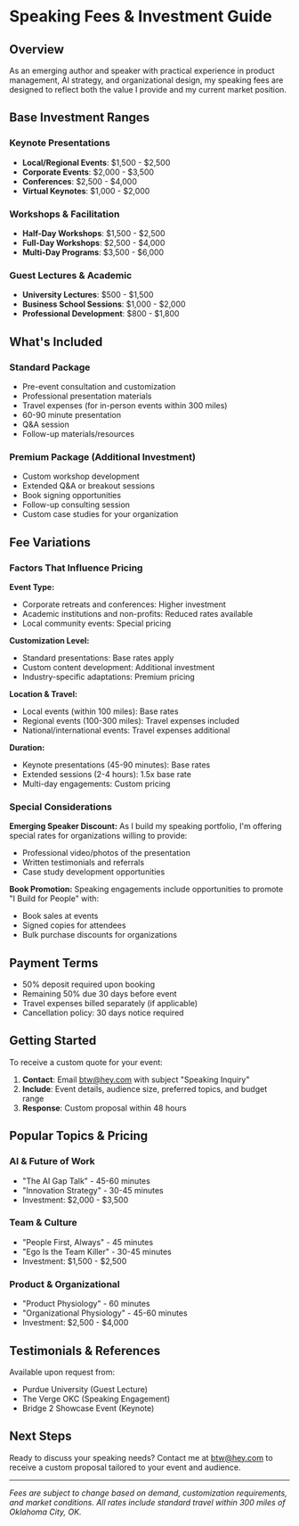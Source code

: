 # Speaking Fees & Investment Guide

## Overview

As an emerging author and speaker with practical experience in product management, AI strategy, and organizational design, my speaking fees are designed to reflect both the value I provide and my current market position.

## Base Investment Ranges

### Keynote Presentations
- **Local/Regional Events**: $1,500 - $2,500
- **Corporate Events**: $2,000 - $3,500
- **Conferences**: $2,500 - $4,000
- **Virtual Keynotes**: $1,000 - $2,000

### Workshops & Facilitation
- **Half-Day Workshops**: $1,500 - $2,500
- **Full-Day Workshops**: $2,500 - $4,000
- **Multi-Day Programs**: $3,500 - $6,000

### Guest Lectures & Academic
- **University Lectures**: $500 - $1,500
- **Business School Sessions**: $1,000 - $2,000
- **Professional Development**: $800 - $1,800

## What's Included

### Standard Package
- Pre-event consultation and customization
- Professional presentation materials
- Travel expenses (for in-person events within 300 miles)
- 60-90 minute presentation
- Q&A session
- Follow-up materials/resources

### Premium Package (Additional Investment)
- Custom workshop development
- Extended Q&A or breakout sessions
- Book signing opportunities
- Follow-up consulting session
- Custom case studies for your organization

## Fee Variations

### Factors That Influence Pricing

**Event Type:**
- Corporate retreats and conferences: Higher investment
- Academic institutions and non-profits: Reduced rates available
- Local community events: Special pricing

**Customization Level:**
- Standard presentations: Base rates apply
- Custom content development: Additional investment
- Industry-specific adaptations: Premium pricing

**Location & Travel:**
- Local events (within 100 miles): Base rates
- Regional events (100-300 miles): Travel expenses included
- National/international events: Travel expenses additional

**Duration:**
- Keynote presentations (45-90 minutes): Base rates
- Extended sessions (2-4 hours): 1.5x base rate
- Multi-day engagements: Custom pricing

### Special Considerations

**Emerging Speaker Discount:**
As I build my speaking portfolio, I'm offering special rates for organizations willing to provide:
- Professional video/photos of the presentation
- Written testimonials and referrals
- Case study development opportunities

**Book Promotion:**
Speaking engagements include opportunities to promote "I Build for People" with:
- Book sales at events
- Signed copies for attendees
- Bulk purchase discounts for organizations

## Payment Terms

- 50% deposit required upon booking
- Remaining 50% due 30 days before event
- Travel expenses billed separately (if applicable)
- Cancellation policy: 30 days notice required

## Getting Started

To receive a custom quote for your event:

1. **Contact**: Email btw@hey.com with subject "Speaking Inquiry"
2. **Include**: Event details, audience size, preferred topics, and budget range
3. **Response**: Custom proposal within 48 hours

## Popular Topics & Pricing

### AI & Future of Work
- "The AI Gap Talk" - 45-60 minutes
- "Innovation Strategy" - 30-45 minutes
- Investment: $2,000 - $3,500

### Team & Culture
- "People First, Always" - 45 minutes
- "Ego Is the Team Killer" - 30-45 minutes
- Investment: $1,500 - $2,500

### Product & Organizational
- "Product Physiology" - 60 minutes
- "Organizational Physiology" - 45-60 minutes
- Investment: $2,500 - $4,000

## Testimonials & References

Available upon request from:
- Purdue University (Guest Lecture)
- The Verge OKC (Speaking Engagement)
- Bridge 2 Showcase Event (Keynote)

## Next Steps

Ready to discuss your speaking needs? Contact me at btw@hey.com to receive a custom proposal tailored to your event and audience.

---

*Fees are subject to change based on demand, customization requirements, and market conditions. All rates include standard travel within 300 miles of Oklahoma City, OK.*
